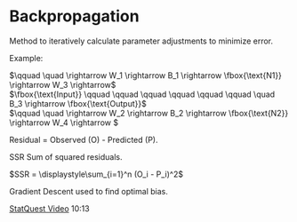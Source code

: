 # Backpropagation

Method to iteratively calculate parameter adjustments to minimize error.

Example:  


$\qquad \quad \rightarrow W_1 \rightarrow B_1 \rightarrow \fbox{\text{N1}} \rightarrow W_3 \rightarrow$  
$\fbox{\text{Input}} \qquad \qquad \qquad \qquad \qquad \qquad \quad B_3 \rightarrow \fbox{\text{Output}}$  
$\qquad \quad \rightarrow W_2 \rightarrow B_2 \rightarrow \fbox{\text{N2}} \rightarrow W_4 \rightarrow $  


Residual = Observed (O) - Predicted (P).  

SSR Sum of squared residuals.  

$SSR = \displaystyle\sum_{i=1}^n (O_i - P_i)^2$ 

Gradient Descent used to find optimal bias.  

[StatQuest Video](https://www.youtube.com/watch?v=IN2XmBhILt4&list=PLblh5JKOoLUIxGDQs4LFFD--41Vzf-ME1&index=5) 10:13  






